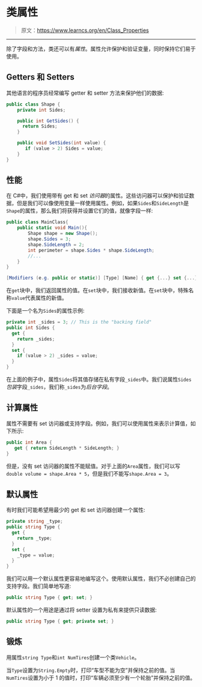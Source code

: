# 类属性

> 原文：<https://www.learncs.org/en/Class_Properties>

* * *

除了字段和方法，类还可以有*属性*。属性允许保护和验证变量，同时保持它们易于使用。

## Getters 和 Setters

其他语言的程序员经常编写 getter 和 setter 方法来保护他们的数据:

```cs
public class Shape {
    private int Sides;

    public int GetSides() {
      return Sides;
    }

    public void SetSides(int value) {
       if (value > 2) Sides = value;
    }
} 
```

## 性能

在 C#中，我们使用带有 get 和 set *访问器*的属性。这些访问器可以保护和验证数据，但是我们可以像使用变量一样使用属性。例如，如果`Sides`和`SideLength`是`Shape`的属性，那么我们将获得并设置它们的值，就像字段一样:

```cs
public class MainClass{
    public static void Main(){
        Shape shape = new Shape();
        shape.Sides = 3;
        shape.SideLength = 2;
        int perimeter = shape.Sides * shape.SideLength;
        //...
    }
}

[Modifiers (e.g. public or static)] [Type] [Name] { get {...} set {...} } 
```

在`get`块中，我们返回属性的值。在`set`块中，我们接收新值。在`set`块中，特殊名称`value`代表属性的新值。

下面是一个名为`Sides`的属性示例:

```cs
private int _sides = 3; // This is the "backing field"
public int Sides { 
  get {
    return _sides;
  }
  set {
    if (value > 2) _sides = value;
  }
} 
```

在上面的例子中，属性`Sides`将其值存储在私有字段`_sides`中。我们说属性`Sides` *包装*字段`_sides`，我们称`_sides`为*后台字段*。

## 计算属性

属性不需要有 set 访问器或支持字段。例如，我们可以使用属性来表示计算值，如下所示:

```cs
public int Area {
   get { return SideLength * SideLength; }
} 
```

但是，没有 set 访问器的属性不能赋值。对于上面的`Area`属性，我们可以写`double volume = shape.Area * 5`，但是我们不能写`shape.Area = 3`。

## 默认属性

有时我们可能希望用最少的 get 和 set 访问器创建一个属性:

```cs
private string _type;
public string Type {
  get {
    return _type;
  }
  set {
    _type = value;
  }
} 
```

我们可以用一个默认属性更容易地编写这个。使用默认属性，我们不必创建自己的支持字段。我们简单地写道:

```cs
public string Type { get; set; } 
```

默认属性的一个用途是通过将 setter 设置为私有来提供只读数据:

```cs
public string Type { get; private set; } 
```

## 锻炼

用属性`string Type`和`int NumTires`创建一个类`Vehicle`。

当`Type`设置为`String.Empty`时，打印“车型不能为空”并保持之前的值。当`NumTires`设置为小于 1 的值时，打印“车辆必须至少有一个轮胎”并保持之前的值。